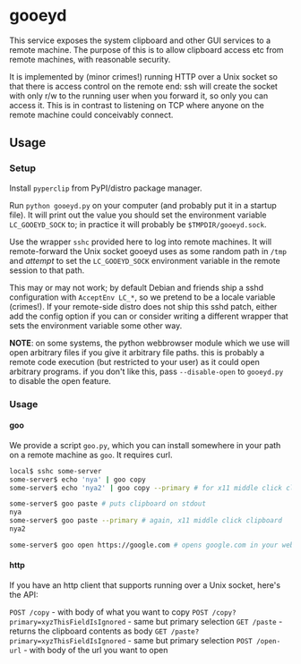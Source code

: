 # gooeyd

This service exposes the system clipboard and other GUI services to a remote
machine. The purpose of this is to allow clipboard access etc from remote
machines, with reasonable security.

It is implemented by (minor crimes!) running HTTP over a Unix socket so that
there is access control on the remote end: ssh will create the socket with only
r/w to the running user when you forward it, so only you can access it. This is
in contrast to listening on TCP where anyone on the remote machine could
conceivably connect.

## Usage

### Setup

Install `pyperclip` from PyPI/distro package manager.

Run `python gooeyd.py` on your computer (and probably put it in a startup
file). It will print out the value you should set the environment variable
`LC_GOOEYD_SOCK` to; in practice it will probably be `$TMPDIR/gooeyd.sock`.

Use the wrapper `sshc` provided here to log into remote machines. It will
remote-forward the Unix socket gooeyd uses as some random path in `/tmp` and
*attempt* to set the `LC_GOOEYD_SOCK` environment variable in the remote
session to that path.

This may or may not work; by default Debian and friends ship a sshd
configuration with `AcceptEnv LC_*`, so we pretend to be a locale variable
(crimes!). If your remote-side distro does not ship this sshd patch, either add
the config option if you can or consider writing a different wrapper that sets
the environment variable some other way.

**NOTE**: on some systems, the python webbrowser module which we use will open
arbitrary files if you give it arbitrary file paths. this is probably a remote
code execution (but restricted to your user) as it could open arbitrary
programs. if you don't like this, pass `--disable-open` to `gooeyd.py` to
disable the open feature.

### Usage

#### goo

We provide a script `goo.py`, which you can install somewhere in your path on a
remote machine as `goo`. It requires curl.

```sh
local$ sshc some-server
some-server$ echo 'nya' | goo copy
some-server$ echo 'nya2' | goo copy --primary # for x11 middle click clipboard if present

some-server$ goo paste # puts clipboard on stdout
nya
some-server$ goo paste --primary # again, x11 middle click clipboard
nya2

some-server$ goo open https://google.com # opens google.com in your web browser
```

#### http

If you have an http client that supports running over a Unix socket, here's the
API:

`POST /copy` - with body of what you want to copy
`POST /copy?primary=xyzThisFieldIsIgnored` - same but primary selection
`GET /paste` - returns the clipboard contents as body
`GET /paste?primary=xyzThisFieldIsIgnored` - same but primary selection
`POST /open-url` - with body of the url you want to open
